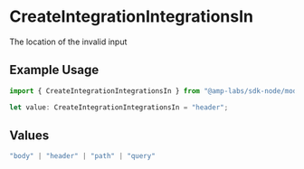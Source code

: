 # CreateIntegrationIntegrationsIn

The location of the invalid input

## Example Usage

```typescript
import { CreateIntegrationIntegrationsIn } from "@amp-labs/sdk-node/models/errors";

let value: CreateIntegrationIntegrationsIn = "header";
```

## Values

```typescript
"body" | "header" | "path" | "query"
```